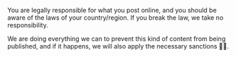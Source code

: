 You are legally responsible for what you post online, and you should be aware of the laws of your country/region. If you break the law, we take no responsibility.

We are doing everything we can to prevent this kind of content from being published, and if it happens, we will also apply the necessary sanctions 🧑‍⚖.